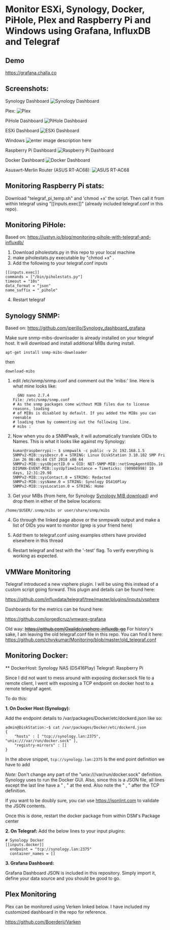 

# Monitor ESXi, Synology, Docker, PiHole, Plex and Raspberry Pi and Windows using Grafana, InfluxDB and Telegraf

## Demo

https://grafana.challa.co

## Screenshots:

Synology Dashboard
![Synology Dashboard](https://i.imgur.com/MHz1V5P.png)

Plex:
![Plex](https://i.imgur.com/YgFJ0C8.png)

PiHole Dashboard
![PiHole Dashboard](https://i.imgur.com/YQEgRXA.png)

ESXi Dashboard
![ESXi Dashboard](https://i.imgur.com/Vpad5Yb.png)

Windows
![enter image description here](https://i.imgur.com/WA7156r.png)

Raspberry Pi Dashboard
![Raspberry Pi Dashboard](https://i.imgur.com/8N1BLjC.png)

Docker Dashboard
![Docker Dashboard](https://i.imgur.com/cBbMiJY.jpg)

Asuswrt-Merlin Router (ASUS RT-AC68):
![ASUS RT-AC68](https://i.imgur.com/KTKM1yv.png)

## **Monitoring Raspberry Pi stats:**

Download "telegraf_pi_temp.sh" and 'chmod +x' the script. Then call it from within telegraf using "[[inputs.exec]]" (already included telegraf.conf in this repo).

## **Monitoring PiHole:**
Based on:
https://justyn.io/blog/monitoring-pihole-with-telegraf-and-influxdb/

 1. Download piholestats.py in this repo to your local machine 
 2. make  piholestats.py executable by "chmod +x" .
 3. Add the following to your telegraf.conf inputs

```
[[inputs.exec]]
commands = ["/bin/piholestats.py"]
timeout = "10s"
data_format = "json"
name_suffix = "_pihole"
```
    


 4. Restart telegraf

## **Synology SNMP:**

Based on:
https://github.com/jperillo/Synology_dashboard_grafana

Make sure snmp-mibs-downloader is already installed on your telegraf host. It will download and install additional MIBs during install.

    apt-get install snmp-mibs-downloader
then

    download-mibs

1.  edit /etc/snmp/snmp.conf and comment out the 'mibs:' line. Here is what mine looks like:
    
    ```
      GNU nano 2.7.4                                                                                                                   
    File: /etc/snmp/snmp.conf
    # As the snmp packages come without MIB files due to license reasons, loading
    # of MIBs is disabled by default. If you added the MIBs you can reenable
    # loading them by commenting out the following line.
    # mibs :
    
    ```
    
2.  Now when you do a SNMPwalk, it will automatically translate OIDs to Names. This is what it looks like against my Synology:
    
    ```
    kumar@raspberrypi:~ $ snmpwalk -c public -v 2c 192.168.1.5
    SNMPv2-MIB::sysDescr.0 = STRING: Linux DiskStation 3.10.102 SMP Fri Jan 26 06:46:44 CST 2018 x86_64
    SNMPv2-MIB::sysObjectID.0 = OID: NET-SNMP-MIB::netSnmpAgentOIDs.10
    DISMAN-EVENT-MIB::sysUpTimeInstance = Timeticks: (90908998) 10 days, 12:31:29.98
    SNMPv2-MIB::sysContact.0 = STRING: Redacted
    SNMPv2-MIB::sysName.0 = STRING: Synology DS416Play
    SNMPv2-MIB::sysLocation.0 = STRING: Home
    
    ```
    
3.  Get your MIBs (from here, for Synology  [Synology MIB download](https://global.download.synology.com/download/Document/MIBGuide/Synology_MIB_File.zip)) and drop them in either of the below locations:


    
`/home/$USER/.snmp/mibs or user/share/snmp/mibs`

    
4.  Go through the linked page above or the snmpwalk output and make a list of OIDs you want to monitor (grep is your friend here)
    
5.  Add them to telegraf.conf using examples others have provided elsewhere in this thread
    
6.  Restart telegraf and test with the '-test' flag. To verify everything is working as expected.

## **VMWare Monitoring**

Telegraf introduced a new vsphere plugin. I will be using this instead of a custom script going forward. This plugin and details can be found here:

https://github.com/influxdata/telegraf/tree/master/plugins/inputs/vsphere

Dashboards for the metrics can be found here:

https://github.com/jorgedlcruz/vmware-grafana

Old way:
~~https://github.com/Oxalide/vsphere-influxdb-go~~
For history's sake, I am leaving the old telegraf.conf file in this repo. You can find it here:
https://github.com/chvvkumar/Monitoring/blob/master/old_telegraf.conf

## Monitoring Docker:

**
DockerHost: Synology NAS (DS416Play)
Telegraf: Raspberry Pi

Since I did not want to mess around with exposing docker.sock file to a remote client, I went with exposing a TCP endpoint on docker host to a remote telegraf agent. 

To do this: 
 
 

 **1. On Docker Host (Synology):**

Add the endpoint details to /var/packages/Docker/etc/dockerd.json like so:

    admin@DiskStation:~$ cat /var/packages/Docker/etc/dockerd.json
    {
    	"hosts" : [ "tcp://synology.lan:2375", "unix:///var/run/docker.sock" ],
    	"registry-mirrors" : []
    }

In the above snippet, `tcp://synology.lan:2375` Is the end point definition we have to add

*Note:* Don't change any part of the "unix:///var/run/docker.sock" definition. Synology uses to run the Docker GUI. Also, since this is a JSON file, all lines except the last line have a " , " at the end. Also note the " , " after the TCP definition.

If you want to be doubly sure, you can use https://jsonlint.com to validate the JSON contents.

Once this is done, restart the docker package from within DSM's Package center

 **2. On Telegraf:**
Add the below lines to your input plugins:

    # Synology Docker
    [[inputs.docker]]
      endpoint = "tcp://synology.lan:2375"
      container_names = []

 **3. Grafana Dashboard:**

Grafana Dashboard JSON is included in this repository. Simply import it, define your data source and you should be good to go.

## **Plex Monitoring**

Plex can be monitored using Verken linked below. I have included my customized dashboard in the repo for reference.

https://github.com/Boerderij/Varken
